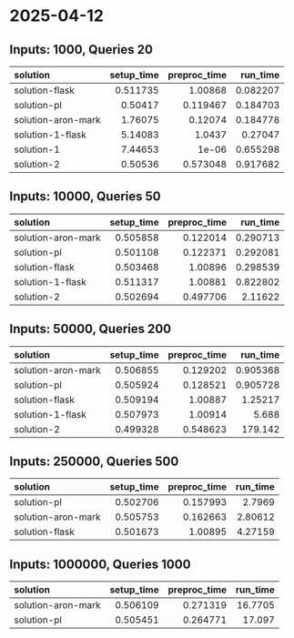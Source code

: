 # 2025-04-12

## Inputs: 1000, Queries 20

| solution           |   setup_time |   preproc_time |   run_time |
|:-------------------|-------------:|---------------:|-----------:|
| solution-flask     |     0.511735 |       1.00868  |   0.082207 |
| solution-pl        |     0.50417  |       0.119467 |   0.184703 |
| solution-aron-mark |     1.76075  |       0.12074  |   0.184778 |
| solution-1-flask   |     5.14083  |       1.0437   |   0.27047  |
| solution-1         |     7.44653  |       1e-06    |   0.655298 |
| solution-2         |     0.50536  |       0.573048 |   0.917682 |

## Inputs: 10000, Queries 50

| solution           |   setup_time |   preproc_time |   run_time |
|:-------------------|-------------:|---------------:|-----------:|
| solution-aron-mark |     0.505858 |       0.122014 |   0.290713 |
| solution-pl        |     0.501108 |       0.122371 |   0.292081 |
| solution-flask     |     0.503468 |       1.00896  |   0.298539 |
| solution-1-flask   |     0.511317 |       1.00881  |   0.822802 |
| solution-2         |     0.502694 |       0.497706 |   2.11622  |

## Inputs: 50000, Queries 200

| solution           |   setup_time |   preproc_time |   run_time |
|:-------------------|-------------:|---------------:|-----------:|
| solution-aron-mark |     0.506855 |       0.129202 |   0.905368 |
| solution-pl        |     0.505924 |       0.128521 |   0.905728 |
| solution-flask     |     0.509194 |       1.00887  |   1.25217  |
| solution-1-flask   |     0.507973 |       1.00914  |   5.688    |
| solution-2         |     0.499328 |       0.548623 | 179.142    |

## Inputs: 250000, Queries 500

| solution           |   setup_time |   preproc_time |   run_time |
|:-------------------|-------------:|---------------:|-----------:|
| solution-pl        |     0.502706 |       0.157993 |    2.7969  |
| solution-aron-mark |     0.505753 |       0.162663 |    2.80612 |
| solution-flask     |     0.501673 |       1.00895  |    4.27159 |

## Inputs: 1000000, Queries 1000

| solution           |   setup_time |   preproc_time |   run_time |
|:-------------------|-------------:|---------------:|-----------:|
| solution-aron-mark |     0.506109 |       0.271319 |    16.7705 |
| solution-pl        |     0.505451 |       0.264771 |    17.097  |